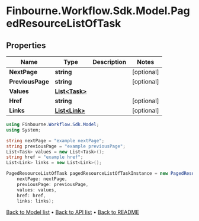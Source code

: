 # Finbourne.Workflow.Sdk.Model.PagedResourceListOfTask

## Properties

Name | Type | Description | Notes
------------ | ------------- | ------------- | -------------
**NextPage** | **string** |  | [optional] 
**PreviousPage** | **string** |  | [optional] 
**Values** | [**List&lt;Task&gt;**](Task.md) |  | 
**Href** | **string** |  | [optional] 
**Links** | [**List&lt;Link&gt;**](Link.md) |  | [optional] 

```csharp
using Finbourne.Workflow.Sdk.Model;
using System;

string nextPage = "example nextPage";
string previousPage = "example previousPage";
List<Task> values = new List<Task>();
string href = "example href";
List<Link> links = new List<Link>();

PagedResourceListOfTask pagedResourceListOfTaskInstance = new PagedResourceListOfTask(
    nextPage: nextPage,
    previousPage: previousPage,
    values: values,
    href: href,
    links: links);
```

[Back to Model list](../README.md#documentation-for-models) &#8226; [Back to API list](../README.md#documentation-for-api-endpoints) &#8226; [Back to README](../README.md)
